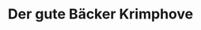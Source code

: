 ---
title: "Der gute Bäcker Krimphove"
url: /muenster/der-gute-baecker-krimphove-hohe-geest/
shop: Bäckerei
---